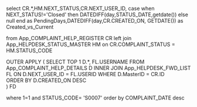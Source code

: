   select CR.*,HM.NEXT_STATUS,CR.NEXT_USER_ID,
 case when NEXT_STATUS!='Closed' then DATEDIFF(day,STATUS_DATE,getdate()) else null
 end as PendingDays,DATEDIFF(day,CR.CREATED_ON, GETDATE()) as Created_vs_Current 

 from App_COMPLAINT_HELP_REGISTER CR left join App_HELPDESK_STATUS_MASTER HM on CR.COMPLAINT_STATUS = HM.STATUS_CODE 

OUTER APPLY
(
    SELECT TOP 1 D.*, FL.USERNAME FROM App_COMPLAINT_HELP_DETAILS D INNER JOIN App_HELPDESK_FWD_LIST FL 
        ON D.NEXT_USER_ID = FL.USERID
    WHERE D.MasterID = CR.ID  
    ORDER BY D.CREATED_ON DESC  
) FD



 where 1=1 and STATUS_CODE= 'S0007' order by COMPLAINT_DATE desc
